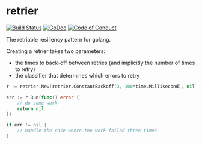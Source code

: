retrier
=======

[![Build Status](https://travis-ci.org/eapache/go-resiliency.svg?branch=master)](https://travis-ci.org/eapache/go-resiliency)
[![GoDoc](https://godoc.org/github.com/eapache/go-resiliency/retrier?status.svg)](https://godoc.org/github.com/eapache/go-resiliency/retrier)
[![Code of Conduct](https://img.shields.io/badge/code%20of%20conduct-active-blue.svg)](https://eapache.github.io/conduct.html)

The retriable resiliency pattern for golang.

Creating a retrier takes two parameters:
- the times to back-off between retries (and implicitly the number of times to
  retry)
- the classifier that determines which errors to retry

```go
r := retrier.New(retrier.ConstantBackoff(3, 100*time.Millisecond), nil)

err := r.Run(func() error {
	// do some work
	return nil
})

if err != nil {
	// handle the case where the work failed three times
}
```

